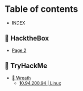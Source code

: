 # Table of contents

* [INDEX](README.md)

## 👾 HacktheBox

* [Page 2](hackthebox/page-2.md)

## 🤖 TryHackMe

* [🛅 Wreath](tryhackme/wreath/README.md)
  * [10.94.200.94 | Linux](tryhackme/wreath/10.94.200.94-or-linux.md)
